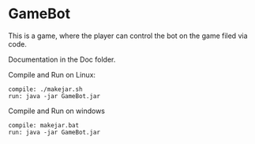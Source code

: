 # GameBot
This is a game, where the player can control the bot on the game filed via code.

Documentation in the Doc folder.

Compile and Run on Linux:

    compile: ./makejar.sh
    run: java -jar GameBot.jar
    
Compile and Run on windows

    compile: makejar.bat
    run: java -jar GameBot.jar
